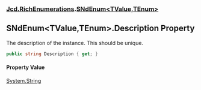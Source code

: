 ### [Jcd.RichEnumerations](Jcd.RichEnumerations.md 'Jcd.RichEnumerations').[SNdEnum&lt;TValue,TEnum&gt;](Jcd.RichEnumerations.SNdEnum_TValue,TEnum_.md 'Jcd.RichEnumerations.SNdEnum<TValue,TEnum>')

## SNdEnum<TValue,TEnum>.Description Property

The description of the instance. This should be unique.

```csharp
public string Description { get; }
```

#### Property Value
[System.String](https://docs.microsoft.com/en-us/dotnet/api/System.String 'System.String')